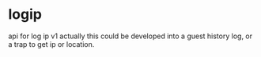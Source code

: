 # logip
api for log ip v1
actually this could be developed into a guest history log, or a trap to get ip or location.
